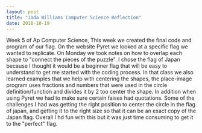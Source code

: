 ```yaml
---
layout: post
title: "Jada Williams Computer Science Reflection"
date: 2018-10-19
---
```


Week 5 of Ap Computer Science, This week we created the final code and program of our flag. On the website Pyret we looked at a specific flag we wanted to replicate. On Monday we took notes on how to overlap each shape to "connect the pieces of the puzzle". I chose the flag of Japan because I thought it would be a beginner flag that will be easy to understand to get me started with the coding process. In that class we also learned examples that we help with centering the shapes, the place-image program uses fractions and numbers that were used in the circle definition/function and divides it by 2 too center the shape. In addition when using Pyret we had to make sure certain faises had quotations. Some of the challenges I had was getting the right position to center the circle in the flag of japan, and getting it to the right size so that it can be an exact copy of the Japan flag. Overall I hd fun with this but it was just time consuming to get it to the "perfect" flag. 
